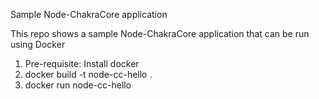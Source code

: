 Sample Node-ChakraCore application

This repo shows a sample Node-ChakraCore application that can be run using Docker

1. Pre-requisite: Install docker
2. docker build -t node-cc-hello .
3. docker run node-cc-hello